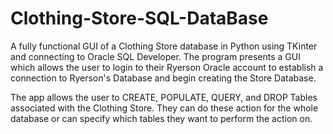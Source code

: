 # Clothing-Store-SQL-DataBase

A fully functional GUI of a Clothing Store database in Python using TKinter and connecting to Oracle SQL Developer. 
The program presents a GUI which allows the user to login to their Ryerson Oracle account to 
establish a connection to Ryerson's Database and begin creating the Store Database. 

The app allows the user to CREATE, POPULATE, QUERY, and DROP Tables associated with the Clothing Store.
They can do these action for the whole database or can specify which tables they want to perform the action on.
